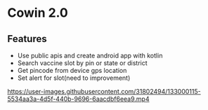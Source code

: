 # Cowin 2.0
## Features

- Use public apis and create android app with kotlin
- Search vaccine slot by pin or state or district
- Get pincode from device gps location
- Set alert for slot(need to improvement) 



https://user-images.githubusercontent.com/31802494/133000115-5534aa3a-4d5f-440b-9696-6aacdbf6eea9.mp4





